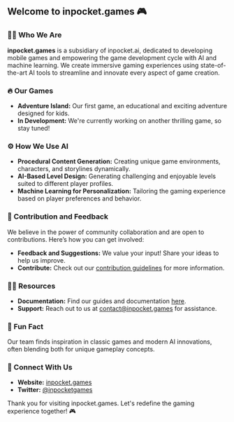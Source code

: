 ## Welcome to inpocket.games 🎮

### 🙋‍♀️ Who We Are
**inpocket.games** is a subsidiary of inpocket.ai, dedicated to developing mobile games and empowering the game development cycle with AI and machine learning. We create immersive gaming experiences using state-of-the-art AI tools to streamline and innovate every aspect of game creation.

### 🔥 Our Games
- **Adventure Island:** Our first game, an educational and exciting adventure designed for kids.
- **In Development:** We're currently working on another thrilling game, so stay tuned!

### ⚙️ How We Use AI
- **Procedural Content Generation:** Creating unique game environments, characters, and storylines dynamically.
- **AI-Based Level Design:** Generating challenging and enjoyable levels suited to different player profiles.
- **Machine Learning for Personalization:** Tailoring the gaming experience based on player preferences and behavior.

### 🌈 Contribution and Feedback
We believe in the power of community collaboration and are open to contributions. Here’s how you can get involved:
- **Feedback and Suggestions:** We value your input! Share your ideas to help us improve.
- **Contribute:** Check out our [contribution guidelines](http://www.inpocket.games/contribute) for more information.

### 👩‍💻 Resources
- **Documentation:** Find our guides and documentation [here](http://www.inpocket.games/docs).
- **Support:** Reach out to us at [contact@inpocket.games](mailto:contact@inpocket.ai) for assistance.

### 🍿 Fun Fact
Our team finds inspiration in classic games and modern AI innovations, often blending both for unique gameplay concepts.

### 🚀 Connect With Us
- **Website:** [inpocket.games](http://www.inpocket.games)
- **Twitter:** [@inpocketgames](https://twitter.com/inpocketgames)

Thank you for visiting inpocket.games. Let's redefine the gaming experience together! 🎮

